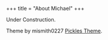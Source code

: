 +++
title = "About Michael"
+++

Under Construction.




Theme by mismith0227 [Pickles Theme](https://github.com/mismith0227/hugo_theme_pickles).
